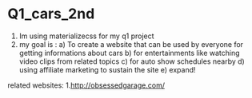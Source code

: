 # Q1_cars_2nd


1. Im using materializecss for my q1 project
2. my goal is :
a) To create a website that can be used by everyone for getting informations about cars
b) for entertainments like watching video clips from related topics
c) for auto show schedules nearby
d)  using affiliate marketing to sustain the site
e) expand!



related websites:
1.http://obsessedgarage.com/
